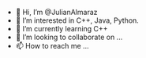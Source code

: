 - 👋 Hi, I’m @JulianAlmaraz
- 👀 I’m interested in C++, Java, Python.
- 🌱 I’m currently learning  C++
- 💞️ I’m looking to collaborate on ...
- 📫 How to reach me ...

<!---
JulianAlmaraz/JulianAlmaraz is a ✨ special ✨ repository because its `README.md` (this file) appears on your GitHub profile.
You can click the Preview link to take a look at your changes.
--->

